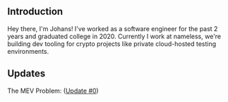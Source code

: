 ## Introduction

Hey there, I'm Johans! I've worked as a software engineer for the past 2 years and graduated college in 2020. Currently I work at nameless, we're building dev tooling for crypto projects like private cloud-hosted testing environments.

## Updates

The MEV Problem: ([Update #0](https://hackmd.io/@9kyXMpSSRXaEpmnTWoK0aw/rkM-4524s))
